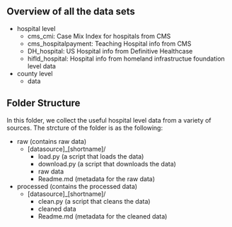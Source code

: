 ## Overview of all the data sets
- hospital level
    - cms_cmi: Case Mix Index for hospitals from CMS 
    - cms_hospitalpayment: Teaching Hospital info from CMS
    - DH_hospital: US Hospital info from Definitive Healthcase
    - hifld_hospital: Hospital info from homeland infrastructue foundation level data
- county level
    - data
## Folder Structure 
In this folder, we collect the useful hospital level data from a variety of sources. The strcture of the folder is as the following:
- raw (contains raw data)
    - [datasource]_[shortname]/
        - load.py (a script that loads the data)
        - download.py (a script that downloads the data)
        - raw data
        - Readme.md (metadata for the raw data)
- processed (contains the processed data)
    - [datasource]_[shortname]/
        - clean.py (a script that cleans the data)
        - cleaned data
        - Readme.md (metadata for the cleaned data)
